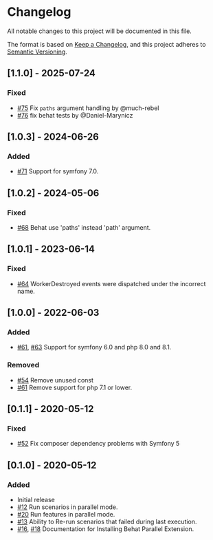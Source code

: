 # Changelog
All notable changes to this project will be documented in this file.

The format is based on [Keep a Changelog](https://keepachangelog.com/en/1.0.0/),
and this project adheres to [Semantic Versioning](https://semver.org/spec/v2.0.0.html).

## [1.1.0] - 2025-07-24
### Fixed
* [#75](https://github.com/Daniel-Marynicz/BehatParallelExtension/pull/75) Fix `paths` argument handling by @much-rebel
* [#76](https://github.com/Daniel-Marynicz/BehatParallelExtension/pull/76) fix behat tests by @Daniel-Marynicz

## [1.0.3] - 2024-06-26
### Added
* [#71](https://github.com/Daniel-Marynicz/BehatParallelExtension/pull/71) Support for symfony 7.0.

## [1.0.2] - 2024-05-06
### Fixed
* [#68](https://github.com/Daniel-Marynicz/BehatParallelExtension/pull/68)  Behat use 'paths' instead 'path' argument.

## [1.0.1] - 2023-06-14
### Fixed
* [#64](https://github.com/Daniel-Marynicz/BehatParallelExtension/pull/64)  WorkerDestroyed events were dispatched under the incorrect name.


## [1.0.0] - 2022-06-03
### Added
  * [#61](https://github.com/Daniel-Marynicz/BehatParallelExtension/pull/61), [#63](https://github.com/Daniel-Marynicz/BehatParallelExtension/pull/63) Support for symfony 6.0 and php 8.0 and 8.1.
### Removed
  * [#54](https://github.com/Daniel-Marynicz/BehatParallelExtension/pull/54) Remove unused const
  * [#61](https://github.com/Daniel-Marynicz/BehatParallelExtension/pull/58) Remove support for php 7.1 or lower.



## [0.1.1] - 2020-05-12
### Fixed
  * [#52](https://github.com/Daniel-Marynicz/BehatParallelExtension/pull/52)  Fix composer dependency problems with Symfony 5

## [0.1.0] - 2020-05-12
### Added

  * Initial release
  * [#12](https://github.com/Daniel-Marynicz/BehatParallelExtension/issues/12) Run scenarios in parallel mode. 
  * [#20](https://github.com/Daniel-Marynicz/BehatParallelExtension/issues/20) Run features in parallel mode.
  * [#13](https://github.com/Daniel-Marynicz/BehatParallelExtension/issues/13) Ability to Re-run scenarios that failed during last execution.
  * [#16](https://github.com/Daniel-Marynicz/BehatParallelExtension/issues/16), [#18](https://github.com/Daniel-Marynicz/BehatParallelExtension/issues/18)  Documentation for Installing Behat Parallel Extension.
